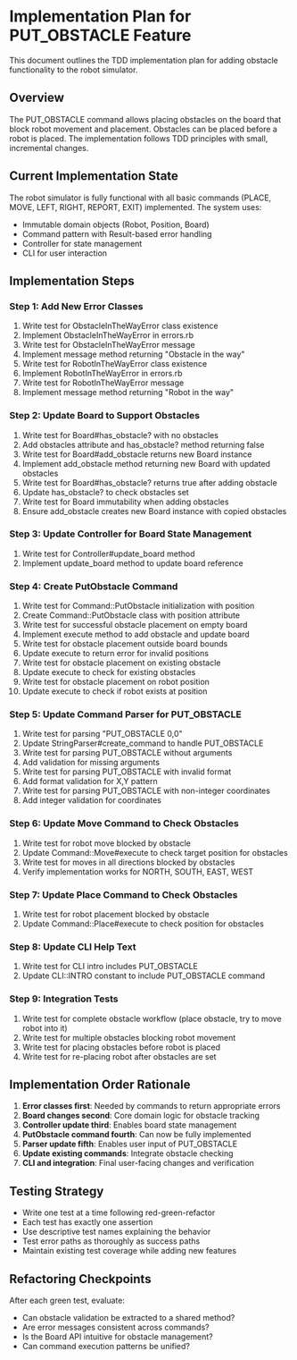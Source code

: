 # Implementation Plan for PUT_OBSTACLE Feature

This document outlines the TDD implementation plan for adding obstacle functionality to the robot simulator.

## Overview

The PUT_OBSTACLE command allows placing obstacles on the board that block robot movement and placement. Obstacles can be placed before a robot is placed. The implementation follows TDD principles with small, incremental changes.

## Current Implementation State

The robot simulator is fully functional with all basic commands (PLACE, MOVE, LEFT, RIGHT, REPORT, EXIT) implemented. The system uses:
- Immutable domain objects (Robot, Position, Board)
- Command pattern with Result-based error handling
- Controller for state management
- CLI for user interaction

## Implementation Steps

### Step 1: Add New Error Classes

1. Write test for ObstacleInTheWayError class existence
2. Implement ObstacleInTheWayError in errors.rb
3. Write test for ObstacleInTheWayError message
4. Implement message method returning "Obstacle in the way"
5. Write test for RobotInTheWayError class existence
6. Implement RobotInTheWayError in errors.rb
7. Write test for RobotInTheWayError message
8. Implement message method returning "Robot in the way"

### Step 2: Update Board to Support Obstacles

1. Write test for Board#has_obstacle? with no obstacles
2. Add obstacles attribute and has_obstacle? method returning false
3. Write test for Board#add_obstacle returns new Board instance
4. Implement add_obstacle method returning new Board with updated obstacles
5. Write test for Board#has_obstacle? returns true after adding obstacle
6. Update has_obstacle? to check obstacles set
7. Write test for Board immutability when adding obstacles
8. Ensure add_obstacle creates new Board instance with copied obstacles

### Step 3: Update Controller for Board State Management

1. Write test for Controller#update_board method
2. Implement update_board method to update board reference

### Step 4: Create PutObstacle Command

1. Write test for Command::PutObstacle initialization with position
2. Create Command::PutObstacle class with position attribute
3. Write test for successful obstacle placement on empty board
4. Implement execute method to add obstacle and update board
5. Write test for obstacle placement outside board bounds
6. Update execute to return error for invalid positions
7. Write test for obstacle placement on existing obstacle
8. Update execute to check for existing obstacles
9. Write test for obstacle placement on robot position
10. Update execute to check if robot exists at position

### Step 5: Update Command Parser for PUT_OBSTACLE

1. Write test for parsing "PUT_OBSTACLE 0,0"
2. Update StringParser#create_command to handle PUT_OBSTACLE
3. Write test for parsing PUT_OBSTACLE without arguments
4. Add validation for missing arguments
5. Write test for parsing PUT_OBSTACLE with invalid format
6. Add format validation for X,Y pattern
7. Write test for parsing PUT_OBSTACLE with non-integer coordinates
8. Add integer validation for coordinates

### Step 6: Update Move Command to Check Obstacles

1. Write test for robot move blocked by obstacle
2. Update Command::Move#execute to check target position for obstacles
3. Write test for moves in all directions blocked by obstacles
4. Verify implementation works for NORTH, SOUTH, EAST, WEST

### Step 7: Update Place Command to Check Obstacles

1. Write test for robot placement blocked by obstacle
2. Update Command::Place#execute to check position for obstacles

### Step 8: Update CLI Help Text

1. Write test for CLI intro includes PUT_OBSTACLE
2. Update CLI::INTRO constant to include PUT_OBSTACLE command

### Step 9: Integration Tests

1. Write test for complete obstacle workflow (place obstacle, try to move robot into it)
2. Write test for multiple obstacles blocking robot movement
3. Write test for placing obstacles before robot is placed
4. Write test for re-placing robot after obstacles are set

## Implementation Order Rationale

1. **Error classes first**: Needed by commands to return appropriate errors
2. **Board changes second**: Core domain logic for obstacle tracking
3. **Controller update third**: Enables board state management
4. **PutObstacle command fourth**: Can now be fully implemented
5. **Parser update fifth**: Enables user input of PUT_OBSTACLE
6. **Update existing commands**: Integrate obstacle checking
7. **CLI and integration**: Final user-facing changes and verification

## Testing Strategy

- Write one test at a time following red-green-refactor
- Each test has exactly one assertion
- Use descriptive test names explaining the behavior
- Test error paths as thoroughly as success paths
- Maintain existing test coverage while adding new features

## Refactoring Checkpoints

After each green test, evaluate:
- Can obstacle validation be extracted to a shared method?
- Are error messages consistent across commands?
- Is the Board API intuitive for obstacle management?
- Can command execution patterns be unified?
